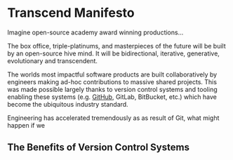 # Transcend Manifesto

Imagine open-source academy award winning productions…

The box office, triple-platinums, and masterpieces of the future will be built by an open-source hive mind. It will be bidirectional, iterative, generative, evolutionary and transcendent.

The worlds most impactful software products are built collaboratively by engineers making ad-hoc contributions to massive shared projects. This was made possible largely thanks to version control systems and tooling enabling these systems (e.g. [GitHub](https://github.com/), GitLab, BitBucket, etc.) which have become the ubiquitous industry standard.

Engineering has accelerated tremendously as as result of Git, what might happen if we 

## The Benefits of Version Control Systems